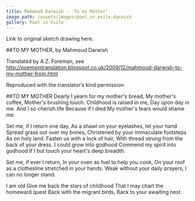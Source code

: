```yaml
---
title: Mahmoud Darwish - 'To my Mother'
image_path: /assets/images/poet_in_exile_darwish
gallery: Poet in Exile
---
```


Link to original sketch drawing here.

##TO MY MOTHER, by Mahmoud Darwish

Translated by A.Z. Foreman, see http://poemsintranslation.blogspot.co.uk/2009/12/mahmoud-darwish-to-my-mother-from.html

Reproduced with the translator’s kind permission

##TO MY MOTHER
Dearly I yearn for my mother's bread,
My mother's coffee,
Mother's brushing touch.
Childhood is raised in me,
Day upon day in me.
And I so cherish life
Because if I died
My mother's tears would shame me.

Set me, if I return one day,
As a shawl on your eyelashes, let your hand
Spread grass out over my bones,
Christened by your immaculate footsteps
As on holy land.
Fasten us with a lock of hair, 
With thread strung from the back of your dress.
I could grow into godhood
Commend my spirit into godhood
If I but touch your heart's deep breadth.

Set me, if ever I return,
In your oven as fuel to help you cook,
On your roof as a clothesline stretched in your hands.
Weak without your daily prayers,
I can no longer stand.

I am old
Give me back the stars of childhood
That I may chart the homeward quest
Back with the migrant birds,
Back to your awaiting nest.
